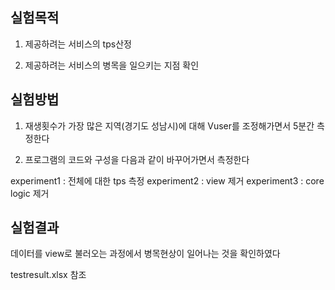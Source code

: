 ## 실험목적

1. 제공하려는 서비스의 tps산정

2. 제공하려는 서비스의 병목을 일으키는 지점 확인

## 실험방법

1. 재생횟수가 가장 많은 지역(경기도 성남시)에 대해 Vuser를 조정해가면서 5분간 측정한다

2. 프로그램의 코드와 구성을 다음과 같이 바꾸어가면서 측정한다

  experiment1 : 전체에 대한 tps 측정
  experiment2 : view 제거
  experiment3 : core logic 제거


## 실험결과

데이터를 view로 불러오는 과정에서 병목현상이 일어나는 것을 확인하였다

testresult.xlsx 참조


